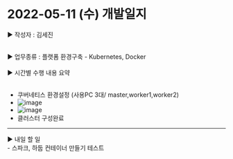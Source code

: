 <h1>2022-05-11 (수) 개발일지</h1>

▶ 작성자 : 김세진<br><br>

▶ 업무종류 : 플랫폼 환경구축 - Kubernetes, Docker<br><br>
▶ 시간별 수행 내용 요약<br><br>
  - 쿠버네티스 환경설정 (사용PC 3대/ master,worker1,worker2) 
  - ![image](https://user-images.githubusercontent.com/97926403/167972702-6b0fd4bd-df00-4246-a124-7d9399d37e94.png)
  - ![image](https://user-images.githubusercontent.com/97926403/167972804-7fa68876-fd81-4488-92d8-3a2e077538bd.png)
  - 클러스터 구성완료

<hr>
▶ 내일 할 일<br>
- 스파크, 하둡 컨테이너 만들기 테스트
